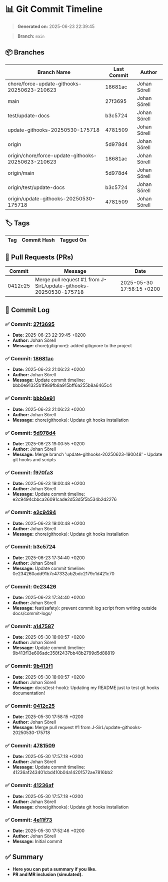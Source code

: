 # 📊 Git Commit Timeline

> **Generated on:** 2025-06-23 22:39:45

> **Branch:** `main`

## 📦 Branches
| **Branch Name** | **Last Commit** | **Author** |
|----------------|--------------|------------|
| chore/force-update-githooks-20250623-210623 | 18681ac | Johan Sörell |
| main | 27f3695 | Johan Sörell |
| test/update-docs | b3c5724 | Johan Sörell |
| update-githooks-20250530-175718 | 4781509 | Johan Sörell |
| origin | 5d978d4 | Johan Sörell |
| origin/chore/force-update-githooks-20250623-210623 | 18681ac | Johan Sörell |
| origin/main | 5d978d4 | Johan Sörell |
| origin/test/update-docs | b3c5724 | Johan Sörell |
| origin/update-githooks-20250530-175718 | 4781509 | Johan Sörell |

## 🏷️ Tags
| **Tag** | **Commit Hash** | **Tagged On** |
|--------|----------------|--------------|

## 🔀 Pull Requests (PRs)
| **Commit** | **Message** | **Date** |
|------------|-------------|---------|
| 0412c25 | Merge pull request #1 from J-SirL/update-githooks-20250530-175718 | 2025-05-30 17:58:15 +0200 |

## 📁 Commit Log
### ✅ Commit: [27f3695](https://github.com/J-SirL/test-my-githooksinstaller/commit/27f3695)
- **Date:** 2025-06-23 22:39:45 +0200
- **Author:** Johan Sörell
- **Message:** chore(gitignore): added gitignore to the project

### ✅ Commit: [18681ac](https://github.com/J-SirL/test-my-githooksinstaller/commit/18681ac)
- **Date:** 2025-06-23 21:06:23 +0200
- **Author:** Johan Sörell
- **Message:** Update commit timeline: bbb0e91325b1f989fb8a915bff6a255b8a6465c4

### ✅ Commit: [bbb0e91](https://github.com/J-SirL/test-my-githooksinstaller/commit/bbb0e91)
- **Date:** 2025-06-23 21:06:23 +0200
- **Author:** Johan Sörell
- **Message:** chore(githooks): Update git hooks installation

### ✅ Commit: [5d978d4](https://github.com/J-SirL/test-my-githooksinstaller/commit/5d978d4)
- **Date:** 2025-06-23 19:00:55 +0200
- **Author:** Johan Sörell
- **Message:** Merge branch 'update-githooks-20250623-190048' - Update git hooks and scripts

### ✅ Commit: [f970fa3](https://github.com/J-SirL/test-my-githooksinstaller/commit/f970fa3)
- **Date:** 2025-06-23 19:00:48 +0200
- **Author:** Johan Sörell
- **Message:** Update commit timeline: e2c9494cbbca26091cade2d53d5f5b534b2d2276

### ✅ Commit: [e2c9494](https://github.com/J-SirL/test-my-githooksinstaller/commit/e2c9494)
- **Date:** 2025-06-23 19:00:48 +0200
- **Author:** Johan Sörell
- **Message:** chore(githooks): Update git hooks installation

### ✅ Commit: [b3c5724](https://github.com/J-SirL/test-my-githooksinstaller/commit/b3c5724)
- **Date:** 2025-06-23 17:34:40 +0200
- **Author:** Johan Sörell
- **Message:** Update commit timeline: 0e234260add91b7c47332ab2bdc2179c1d421c70

### ✅ Commit: [0e23426](https://github.com/J-SirL/test-my-githooksinstaller/commit/0e23426)
- **Date:** 2025-06-23 17:34:40 +0200
- **Author:** Johan Sörell
- **Message:** feat(safety): prevent commit log script from writing outside docs/commit-logs/

### ✅ Commit: [a147587](https://github.com/J-SirL/test-my-githooksinstaller/commit/a147587)
- **Date:** 2025-05-30 18:00:57 +0200
- **Author:** Johan Sörell
- **Message:** Update commit timeline: 9b413f13e606adc358f2437bb48b2799d5d88819

### ✅ Commit: [9b413f1](https://github.com/J-SirL/test-my-githooksinstaller/commit/9b413f1)
- **Date:** 2025-05-30 18:00:57 +0200
- **Author:** Johan Sörell
- **Message:** docs(test-hook): Updating my README just to test git hooks documentation!

### ✅ Commit: [0412c25](https://github.com/J-SirL/test-my-githooksinstaller/commit/0412c25)
- **Date:** 2025-05-30 17:58:15 +0200
- **Author:** Johan Sörell
- **Message:** Merge pull request #1 from J-SirL/update-githooks-20250530-175718

### ✅ Commit: [4781509](https://github.com/J-SirL/test-my-githooksinstaller/commit/4781509)
- **Date:** 2025-05-30 17:57:18 +0200
- **Author:** Johan Sörell
- **Message:** Update commit timeline: 41236af243401cbd410b04a14201572ae7816bb2

### ✅ Commit: [41236af](https://github.com/J-SirL/test-my-githooksinstaller/commit/41236af)
- **Date:** 2025-05-30 17:57:18 +0200
- **Author:** Johan Sörell
- **Message:** chore(githooks): Update git hooks installation

### ✅ Commit: [4e11f73](https://github.com/J-SirL/test-my-githooksinstaller/commit/4e11f73)
- **Date:** 2025-05-30 17:52:46 +0200
- **Author:** Johan Sörell
- **Message:** Initial commit


## ✅ Summary
- **Here you can put a summary if you like.**
- **PR and MR inclusion (simulated).**
